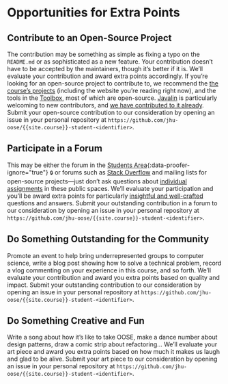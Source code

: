 # Opportunities for Extra Points

## Contribute to an Open-Source Project

The contribution may be something as simple as fixing a typo on the `README.md` or as sophisticated as a new feature. Your contribution doesn’t have to be accepted by the maintainers, though it’s better if it is. We’ll evaluate your contribution and award extra points accordingly. If you’re looking for an open-source project to contribute to, we recommend the [the course’s projects](https://github.com/jhu-oose) (including the website you’re reading right now), and the tools in the [Toolbox](/toolbox), most of which are open-source. [Javalin](/toolbox#web-server-javalin) is particularly welcoming to new contributors, and [we have contributed to it already](https://github.com/tipsy/javalin/commits?author=leafac). Submit your open-source contribution to our consideration by opening an issue in your personal repository at `https://github.com/jhu-oose/{{site.course}}-student-<identifier>`.

## Participate in a Forum

This may be either the forum in the [Students Area](https://github.com/jhu-oose/{{site.course}}-students){:data-proofer-ignore="true"} <small title="You must be a registered student logged into GitHub to see this.">🔒</small> or forums such as [Stack Overflow](https://stackoverflow.com) and mailing lists for open-source projects—just don’t ask questions about [individual assignments](/#individual-assignments) in these public spaces. We’ll evaluate your participation and you’ll be award extra points for particularly [insightful and well-crafted](https://stackoverflow.com/help/how-to-ask) questions and answers. Submit your outstanding contribution in a forum to our consideration by opening an issue in your personal repository at `https://github.com/jhu-oose/{{site.course}}-student-<identifier>`.

## Do Something Outstanding for the Community

Promote an event to help bring underrepresented groups to computer science, write a blog post showing how to solve a technical problem, record a vlog commenting on your experience in this course, and so forth. We’ll evaluate your contribution and award you extra points based on quality and impact. Submit your outstanding contribution to our consideration by opening an issue in your personal repository at `https://github.com/jhu-oose/{{site.course}}-student-<identifier>`.

## Do Something Creative and Fun

Write a song about how it’s like to take OOSE, make a dance number about design patterns, draw a comic strip about refactoring… We’ll evaluate your art piece and award you extra points based on how much it makes us laugh and glad to be alive. Submit your art piece to our consideration by opening an issue in your personal repository at `https://github.com/jhu-oose/{{site.course}}-student-<identifier>`.
